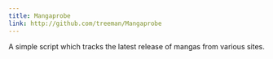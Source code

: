 ```yaml
---
title: Mangaprobe
link: http://github.com/treeman/Mangaprobe
---
```


A simple script which tracks the latest release of mangas from various sites.

